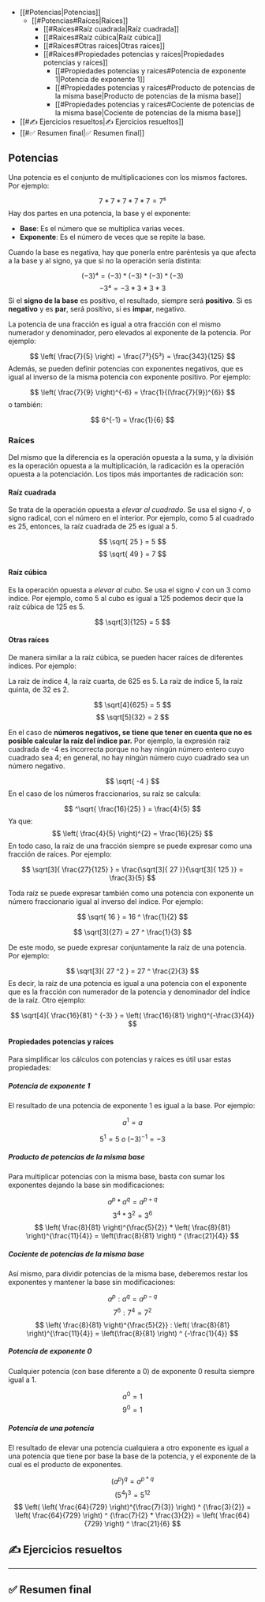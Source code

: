 - [[#Potencias|Potencias]]
	- [[#Potencias#Raíces|Raíces]]
		- [[#Raíces#Raíz cuadrada|Raíz cuadrada]]
		- [[#Raíces#Raíz cúbica|Raíz cúbica]]
		- [[#Raíces#Otras raíces|Otras raíces]]
		- [[#Raíces#Propiedades potencias y raíces|Propiedades potencias y raíces]]
			- [[#Propiedades potencias y raíces#Potencia de exponente 1|Potencia de exponente 1]]
			- [[#Propiedades potencias y raíces#Producto de potencias de la misma base|Producto de potencias de la misma base]]
			- [[#Propiedades potencias y raíces#Cociente de potencias de la misma base|Cociente de potencias de la misma base]]
- [[#✍️ Ejercicios resueltos|✍️ Ejercicios resueltos]]
- [[#✅ Resumen final|✅ Resumen final]]


## Potencias

Una potencia es el conjunto de multiplicaciones con los mismos factores. Por ejemplo:

$$
7 * 7 * 7 * 7 * 7 = 7⁵
$$
Hay dos partes en una potencia, la base y el exponente:
- **Base**: Es el número que se multiplica varias veces.
- **Exponente**: Es el número de veces que se repite la base.

Cuando la base es negativa, hay que ponerla entre paréntesis ya que afecta a la base y al signo, ya que si no la operación sería distinta:

$$
(-3)⁴ = (-3) * (-3) * (-3) * (-3)
$$
$$
-3⁴ = -3 * 3 * 3 * 3
$$
Si el **signo de la base** es positivo, el resultado, siempre será **positivo**. Si es **negativo** y es **par**, será positivo, si es **impar**, negativo.

La potencia de una fracción es igual a otra fracción con el mismo numerador y denominador, pero elevados al exponente de la potencia. Por ejemplo:

$$
\left( \frac{7}{5} \right) = \frac{7³}{5³} = \frac{343}{125}
$$
Además, se pueden definir potencias con exponentes negativos, que es igual al inverso de la misma potencia con exponente positivo. Por ejemplo:

$$
\left( \frac{7}{9} \right)^{-6} = \frac{1}{(\frac{7}{9})^{6}}
$$
o también:

$$
6^{-1} = \frac{1}{6}
$$


### Raíces

Del mismo que la diferencia es la operación opuesta a la suma, y la división es la operación opuesta a la multiplicación, la radicación es la operación opuesta a la potenciación. Los tipos más importantes de radicación son:

#### Raíz cuadrada

Se trata de la operación opuesta a *elevar al cuadrado*. Se usa el signo √, o signo radical, con el número en el interior. Por ejemplo, como 5 al cuadrado es 25, entonces, la raíz cuadrada de 25 es igual a 5.

$$
\sqrt{ 25 } = 5
$$
$$
\sqrt{ 49 } = 7
$$

#### Raíz cúbica

Es la operación opuesta a *elevar al cubo*. Se usa el signo √ con un 3 como índice. Por ejemplo, como 5 al cubo es igual a 125 podemos decir que la raíz cúbica de 125 es 5.

$$
\sqrt[3]{125} = 5
$$

#### Otras raíces

De manera similar a la raíz cúbica, se pueden hacer raíces de diferentes índices. Por ejemplo:

La raíz de índice 4, la raíz cuarta, de 625 es 5.
La raíz de índice 5, la raíz quinta, de 32 es 2.

$$
\sqrt[4]{625} = 5
$$
$$
\sqrt[5]{32} = 2
$$

En el caso de **números negativos, se tiene que tener en cuenta que no es posible calcular la raíz del índice par.** Por ejemplo, la expresión raíz cuadrada de -4 es incorrecta porque no hay ningún número entero cuyo cuadrado sea 4; en general, no hay ningún número cuyo cuadrado sea un número negativo.

$$
\sqrt{ -4 } 
$$
En el caso de los números fraccionarios, su raíz se calcula:

$$
^\sqrt{ \frac{16}{25} } = \frac{4}{5}
$$
Ya que: $$ \left( \frac{4}{5} \right)^{2}  = \frac{16}{25} $$
En todo caso, la raíz de una fracción siempre se puede expresar como una fracción de raíces. Por ejemplo:

$$
\sqrt[3]{ \frac{27}{125} } = \frac{\sqrt[3]{ 27 }}{\sqrt[3]{ 125 }} = \frac{3}{5}
$$

Toda raíz se puede expresar también como una potencia con exponente un número fraccionario igual al inverso del índice. Por ejemplo:

$$
\sqrt{ 16 } = 16 ^ \frac{1}{2}
$$

$$
\sqrt[3]{27} = 27 ^ \frac{1}{3}
$$

De este modo, se puede expresar conjuntamente la raíz de una potencia. Por ejemplo: 

$$
\sqrt[3]{ 27 ^2 } = 27 ^ \frac{2}{3}
$$
Es decir, la raíz de una potencia es igual a una potencia con el exponente que es la fracción con numerador de la potencia y denominador del índice de la raíz. Otro ejemplo:

$$
\sqrt[4]{ \frac{16}{81} ^ {-3} } = \left( \frac{16}{81} \right)^{-\frac{3}{4}}
$$

#### Propiedades potencias y raíces

Para simplificar los cálculos con potencias y raíces es útil usar estas propiedades:

##### Potencia de exponente 1

El resultado de una potencia de exponente 1 es igual a la base. Por ejemplo:

$$
a^1 = a
$$

$$
5^{1} = 5 \: o \: (-3)^{-1} = -3
$$
##### Producto de potencias de la misma base

Para multiplicar potencias con la misma base, basta con sumar los exponentes dejando la base sin modificaciones:

$$
a^p * a^q = a ^ {p+q}
$$
$$
3^{4} * 3 ^ {2} = 3^{6}
$$
$$
\left( \frac{8}{81} \right)^{\frac{5}{2}} * \left( \frac{8}{81} \right)^{\frac{11}{4}} = \left(\frac{8}{81} \right) ^ {\frac{21}{4}} 
$$

##### Cociente de potencias de la misma base

Así mismo, para dividir potencias de la misma base, deberemos restar los exponentes y mantener la base sin modificaciones:

$$
a^p : a^q = a ^ {p-q}
$$
$$
7^{6} : 7^{4} = 7^{2}
$$
$$
\left( \frac{8}{81} \right)^{\frac{5}{2}} : \left( \frac{8}{81} \right)^{\frac{11}{4}} = \left(\frac{8}{81} \right) ^ {-\frac{1}{4}} 
$$

##### Potencia de exponente 0

Cualquier potencia (con base diferente a 0) de exponente 0 resulta siempre igual a 1.

$$
a^{0} = 1
$$
$$
9^{0} = 1
$$

##### Potencia de una potencia

El resultado de elevar una potencia cualquiera a otro exponente es igual a una potencia que tiene por base la base de la potencia, y el exponente de la cual es el producto de exponentes.


$$
(a^{p})^{q} = a^{p*q}
$$
$$
(5^{4}) ^ {3} = 5^{12}
$$
$$
\left( \left( \frac{64}{729} \right)^{\frac{7}{3}} \right) ^ {\frac{3}{2}} = \left( \frac{64}{729} \right) ^ {\frac{7}{2} * \frac{3}{2}} = \left( \frac{64}{729} \right) ^ \frac{21}{6}
$$




## ✍️ Ejercicios resueltos

---

## ✅ Resumen final
